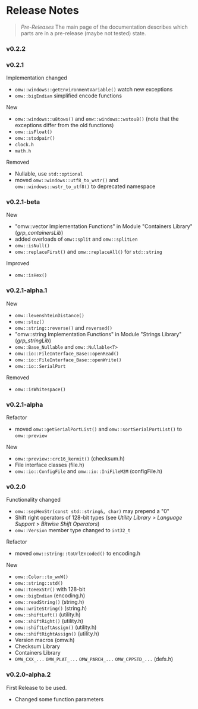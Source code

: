 # Release Notes

> _Pre-Releases_
> The main page of the documentation describes which parts are in
> a pre-release (maybe not tested) state.



### v0.2.2



### v0.2.1

Implementation changed
 - `omw::windows::getEnvironmentVariable()` watch new exceptions
 - `omw::bigEndian` simplified encode functions

New
 - `omw::windows::u8tows()` and `omw::windows::wstou8()` (note that the exceptions differ from the old functions)
 - `omw::isFloat()`
 - `omw::stodpair()`
 - `clock.h`
 - `math.h`

Removed
 - Nullable, use `std::optional`
 - moved `omw::windows::utf8_to_wstr()` and `omw::windows::wstr_to_utf8()` to deprecated namespace



### v0.2.1-beta

New
 - "omw::vector Implementation Functions" in Module "Containers Library" (*grp_containersLib*)
 - added overloads of `omw::split` and `omw::splitLen`
 - `omw::isNull()`
 - `omw::replaceFirst()` and `omw::replaceAll()` for `std::string`

Improved
 - `omw::isHex()`



### v0.2.1-alpha.1

New
 - `omw::levenshteinDistance()`
 - `omw::stoz()`
 - `omw::string::reverse()` and `reversed()`
 - "omw::string Implementation Functions" in Module "Strings Library" (*grp_stringLib*)
 - `omw::Base_Nullable` and `omw::Nullable<T>`
 - `omw::io::FileInterface_Base::openRead()`
 - `omw::io::FileInterface_Base::openWrite()`
 - `omw::io::SerialPort`

Removed
 - `omw::isWhitespace()`



### v0.2.1-alpha

Refactor
 - moved `omw::getSerialPortList()` and `omw::sortSerialPortList()` to `omw::preview`

New
 - `omw::preview::crc16_kermit()` (checksum.h)
 - File interface classes (file.h)
 - `omw::io::ConfigFile` and `omw::io::IniFileM2M` (configFile.h)



### v0.2.0

Functionality changed
 - `omw::sepHexStr(const std::string&, char)` may prepend a "0"
 - Shift right operators of 128-bit types (see  _Utility Library_ > _Language Support_ > _Bitwise Shift Operators_)
 - `omw::Version` member type changed to `int32_t`

Refactor
- moved `omw::string::toUrlEncoded()` to encoding.h

New
 - `omw::Color::to_wxW()`
 - `omw::string::std()`
 - `omw::toHexStr()` with 128-bit
 - `omw::bigEndian` (encoding.h)
 - `omw::readString()` (string.h)
 - `omw::writeString()` (string.h)
 - `omw::shiftLeft()` (utility.h)
 - `omw::shiftRight()` (utility.h)
 - `omw::shiftLeftAssign()` (utility.h)
 - `omw::shiftRightAssign()` (utility.h)
 - Version macros (omw.h)
 - Checksum Library
 - Containers Library
 - `OMW_CXX_...` `OMW_PLAT_...` `OMW_PARCH_...` `OMW_CPPSTD_...` (defs.h)



### v0.2.0-alpha.2

First Release to be used.
 - Changed some function parameters
